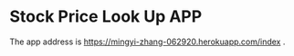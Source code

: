 # Stock Price Look Up APP

The app address is https://mingyi-zhang-062920.herokuapp.com/index .




